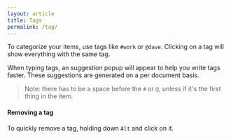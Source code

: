 ```yaml
---
layout: article
title: Tags
permalink: /tag/
---
```


To categorize your items, use tags like `#work` or `@dave`. Clicking on a tag will show everything with the same tag.

When typing tags, an suggestion popup will appear to help you write tags faster. These suggestions are generated on a per document basis.

> Note: there has to be a space before the `#` or `@`, unless if it's the first thing in the item.

#### Removing a tag

To quickly remove a tag, holding down `Alt` and click on it.
